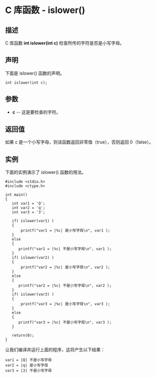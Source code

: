 
# C 库函数 - islower()

  

## 描述

C 库函数 **int islower(int c)** 检查所传的字符是否是小写字母。

## 声明

下面是 islower() 函数的声明。

```
int islower(int c);

```

## 参数

*   **c** -- 这是要检查的字符。

## 返回值

如果 c 是一个小写字母，则该函数返回非零值（true），否则返回 0（false）。

## 实例

下面的实例演示了 islower() 函数的用法。

```
#include <stdio.h>
#include <ctype.h>

int main()
{
   int var1 = 'Q';
   int var2 = 'q';
   int var3 = '3';

   if( islower(var1) )
   {
       printf("var1 = |%c| 是小写字母\n", var1 );
   }
   else
   {
      printf("var1 = |%c| 不是小写字母\n", var1 );
   }
   if( islower(var2) )
   {
       printf("var2 = |%c| 是小写字母\n", var2 );
   }
   else
   {
      printf("var2 = |%c| 不是小写字母\n", var2 );
   }
   if( islower(var3) )
   {
       printf("var3 = |%c| 是小写字母\n", var3 );
   }
   else
   {
      printf("var3 = |%c| 不是小写字母\n", var3 );
   }

   return(0);
}

```

让我们编译并运行上面的程序，这将产生以下结果：

```
var1 = |Q| 不是小写字母
var2 = |q| 是小写字母
var3 = |3| 不是小写字母

```

  

